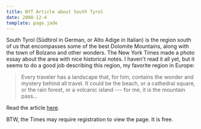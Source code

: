 ```yaml
---
title: NYT Article about South Tyrol
date: 2008-12-4
template: page.jade
---
```


South Tyrol (Südtirol in German, or Alto Adige in Italian) is the region
south of us that encompasses some of the best Dolomite Mountains, along
with the town of Bolzano and other wonders. The New York Times made a photo
essay about the area with nice historical notes. I haven't read it all
yet, but it seems to do a good job describing this region, my favorite
region in Europe:
  

>   
> Every traveler has a landscape that, for him, contains the wonder and
> mystery behind all travel. It could be the beach, or a cathedral square,
> or the rain forest, or a volcanic island --- for me, it is the mountain pass...
>   
> 

  
Read the article [here](http://www.nytimes.com/indexes/2008/03/30/style/t/index.html#pageName=30tyrolw).
  
  
BTW, the Times may require registration to view the page. It is free.

